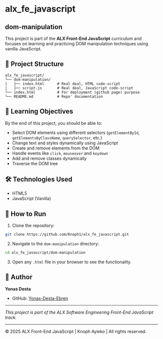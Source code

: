 # alx_fe_javascript

## dom-manipulation

This project is part of the **ALX Front-End JavaScript** curriculum and focuses on learning and practicing DOM manipulation techniques using vanilla JavaScript.

## 📁 Project Structure

```
alx_fe_javascript/
└── dom-manipulation/
|   ├── index.html      # Real deal, HTML code-script
|   ├── script.js       # Real deal, JavaScript code-script
└── index.html          # For deployment (github page) purpose
└── README.md           # Repo' documentation
```

## 📜 Learning Objectives

By the end of this project, you should be able to:

- Select DOM elements using different selectors (`getElementById`, `getElementsByClassName`, `querySelector`, etc.)
- Change text and styles dynamically using JavaScript
- Create and remove elements from the DOM
- Handle events like `click`, `mouseover` and `keydown`
- Add and remove classes dynamically
- Traverse the DOM tree

## 🛠️ Technologies Used

- HTML5
- JavaScript (Vanilla)

## 🚀 How to Run

1. Clone the repository:
```bash
git clone https://github.com/Knoph1/alx_fe_javascript.git
```

2. Navigate to the `dom-manipulation` directory:
```bash
cd alx_fe_javascript/dom-manipulation
```

3. Open any `.html` file in your browser to see the functionality.

## 📌 Author

**Yonas Desta**
- GitHub: [Yonas-Desta-Ebren](https://github.com/Yonas-Desta-Ebren/alx_fe_javascript.git)

---

_This project is part of the ALX Software Engineering Front-End JavaScript track._

---

<p>&copy; 2025 ALX Front-End JavaScript | Knoph Ayieko | All rights reserved.</p>

